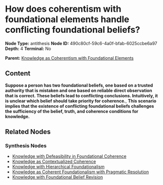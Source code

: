 # How does coherentism with foundational elements handle conflicting foundational beliefs?

**Node Type:** antithesis
**Node ID:** 490c80cf-59c6-4a0f-bfab-6025ccbe6a97
**Depth:** 4
**Terminal:** No

**Parent:** [Knowledge as Coherentism with Foundational Elements](knowledge-as-coherentism-with-foundational-elements-synthesis-30b691d2-1e76-4047-ba27-ac51501d50dd.md)

## Content

**Suppose a person has two foundational beliefs, one based on a trusted authority that is mistaken and one based on reliable direct observation that is correct. These beliefs lead to conflicting conclusions. Intuitively, it is unclear which belief should take priority for coherence.**, **This scenario implies that the existence of conflicting foundational beliefs challenges the sufficiency of the belief, truth, and coherence conditions for knowledge.**

## Related Nodes

### Synthesis Nodes

- [Knowledge with Defeasibility in Foundational Coherence](knowledge-with-defeasibility-in-foundational-coherence-synthesis-89018503-3ea8-4f92-8eb7-4f24051f58d5.md)
- [Knowledge as Contextualized Coherence](knowledge-as-contextualized-coherence-synthesis-c3530ddc-ad81-4e9c-98e2-2a2cdd07e195.md)
- [Knowledge with Hierarchical Foundationalism](knowledge-with-hierarchical-foundationalism-synthesis-792e7701-0af3-4d91-b80b-7759198e7281.md)
- [Knowledge as Coherent Foundationalism with Pragmatic Resolution](knowledge-as-coherent-foundationalism-with-pragmatic-resolution-synthesis-1748adfd-2a59-49f1-b623-e9ef6e923461.md)
- [Knowledge with Foundational Belief Revision](knowledge-with-foundational-belief-revision-synthesis-51f0e315-70ca-4307-98fb-f6ba68c2385f.md)
